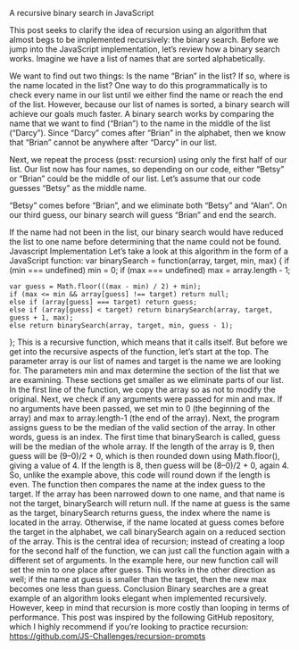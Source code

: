 A recursive binary search in JavaScript

This post seeks to clarify the idea of recursion using an algorithm that almost begs to be implemented recursively: the binary search. Before we jump into the JavaScript implementation, let’s review how a binary search works.
Imagine we have a list of names that are sorted alphabetically.

We want to find out two things:
Is the name “Brian” in the list?
If so, where is the name located in the list?
One way to do this programmatically is to check every name in our list until we either find the name or reach the end of the list. However, because our list of names is sorted, a binary search will achieve our goals much faster.
A binary search works by comparing the name that we want to find (“Brian”) to the name in the middle of the list (“Darcy”). Since “Darcy” comes after “Brian” in the alphabet, then we know that “Brian” cannot be anywhere after “Darcy” in our list.

Next, we repeat the process (psst: recursion) using only the first half of our list. Our list now has four names, so depending on our code, either “Betsy” or “Brian” could be the middle of our list. Let’s assume that our code guesses “Betsy” as the middle name.

“Betsy” comes before “Brian”, and we eliminate both “Betsy” and “Alan”. On our third guess, our binary search will guess “Brian” and end the search.

If the name had not been in the list, our binary search would have reduced the list to one name before determining that the name could not be found.
Javascript Implementation
Let’s take a look at this algorithm in the form of a JavaScript function:
var binarySearch = function(array, target, min, max) {
if (min === undefined) min = 0;
if (max === undefined) max = array.length - 1;

    var guess = Math.floor(((max - min) / 2) + min);
    if (max <= min && array[guess] !== target) return null;
    else if (array[guess] === target) return guess;
    else if (array[guess] < target) return binarySearch(array, target, guess + 1, max);
    else return binarySearch(array, target, min, guess - 1);

};
This is a recursive function, which means that it calls itself. But before we get into the recursive aspects of the function, let’s start at the top.
The parameter array is our list of names and target is the name we are looking for. The parameters min and max determine the section of the list that we are examining. These sections get smaller as we eliminate parts of our list.
In the first line of the function, we copy the array so as not to modify the original. Next, we check if any arguments were passed for min and max. If no arguments have been passed, we set min to 0 (the beginning of the array) and max to array.length-1 (the end of the array).
Next, the program assigns guess to be the median of the valid section of the array. In other words, guess is an index. The first time that binarySearch is called, guess will be the median of the whole array. If the length of the array is 9, then guess will be (9–0)/2 + 0, which is then rounded down using Math.floor(), giving a value of 4. If the length is 8, then guess will be (8–0)/2 + 0, again 4. So, unlike the example above, this code will round down if the length is even.
The function then compares the name at the index guess to the target. If the array has been narrowed down to one name, and that name is not the target, binarySearch will return null. If the name at guess is the same as the target, binarySearch returns guess, the index where the name is located in the array.
Otherwise, if the name located at guess comes before the target in the alphabet, we call binarySearch again on a reduced section of the array. This is the central idea of recursion; instead of creating a loop for the second half of the function, we can just call the function again with a different set of arguments. In the example here, our new function call will set the min to one place after guess. This works in the other direction as well; if the name at guess is smaller than the target, then the new max becomes one less than guess.
Conclusion
Binary searches are a great example of an algorithm looks elegant when implemented recursively. However, keep in mind that recursion is more costly than looping in terms of performance.
This post was inspired by the following GitHub repository, which I highly recommend if you’re looking to practice recursion: https://github.com/JS-Challenges/recursion-prompts
